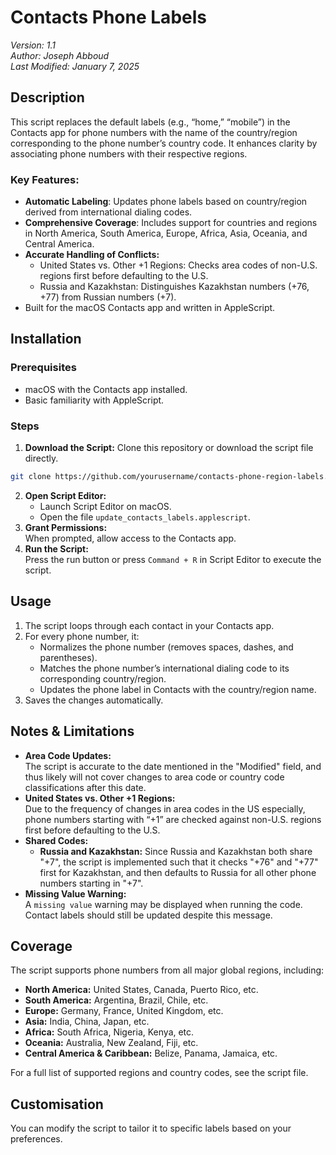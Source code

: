 # Contacts Phone Labels

_Version: 1.1\
Author: Joseph Abboud\
Last Modified: January 7, 2025_

## Description

This script replaces the default labels (e.g., “home,” “mobile”) in the Contacts app for phone numbers with the name 
of the country/region corresponding to the phone number’s country code. It enhances clarity by associating phone 
numbers with their respective regions.

### Key Features:

- **Automatic Labeling**: Updates phone labels based on country/region derived from international dialing codes.
- **Comprehensive Coverage**: Includes support for countries and regions in North America, South America, Europe,
  Africa, Asia, Oceania, and Central America.
- **Accurate Handling of Conflicts:**
  - United States vs. Other +1 Regions: Checks area codes of non-U.S. regions first before defaulting to the U.S.
  - Russia and Kazakhstan: Distinguishes Kazakhstan numbers (+76, +77) from Russian numbers (+7).
- Built for the macOS Contacts app and written in AppleScript. 

## Installation

### Prerequisites

- macOS with the Contacts app installed.
- Basic familiarity with AppleScript.

### Steps
1. **Download the Script:** Clone this repository or download the script file directly.
```bash
git clone https://github.com/yourusername/contacts-phone-region-labels.git
```
2. **Open Script Editor:**
   - Launch Script Editor on macOS.
   - Open the file `update_contacts_labels.applescript`.
3. **Grant Permissions:**\
   When prompted, allow access to the Contacts app.
4. **Run the Script:**\
   Press the run button or press `Command + R` in Script Editor to execute the script.

## Usage

1. The script loops through each contact in your Contacts app.
2. For every phone number, it:
   - Normalizes the phone number (removes spaces, dashes, and parentheses).
   - Matches the phone number’s international dialing code to its corresponding country/region.
   - Updates the phone label in Contacts with the country/region name.
3. Saves the changes automatically.

## Notes & Limitations

- **Area Code Updates:**\
  The script is accurate to the date mentioned in the "Modified" field, and thus likely will not cover changes to
  area code or country code classifications after this date.
- **United States vs. Other +1 Regions:**\
  Due to the frequency of changes in area codes in the US especially, phone numbers starting with “+1” are checked
  against non-U.S. regions first before defaulting to the U.S.
- **Shared Codes:**
  - **Russia and Kazakhstan:** Since Russia and Kazakhstan both share "+7", the script is implemented such that it
    checks "+76" and "+77" first for Kazakhstan, and then defaults to Russia for all other phone numbers starting
    in "+7".
- **Missing Value Warning:**\
  A `missing value` warning may be displayed when running the code. Contact labels should still be updated despite
  this message.

## Coverage

The script supports phone numbers from all major global regions, including:
- **North America:** United States, Canada, Puerto Rico, etc.
- **South America:** Argentina, Brazil, Chile, etc.
- **Europe:** Germany, France, United Kingdom, etc.
- **Asia:** India, China, Japan, etc.
- **Africa:** South Africa, Nigeria, Kenya, etc.
- **Oceania:** Australia, New Zealand, Fiji, etc.
- **Central America & Caribbean:** Belize, Panama, Jamaica, etc.

For a full list of supported regions and country codes, see the script file.

## Customisation

You can modify the script to tailor it to specific labels based on your preferences.



